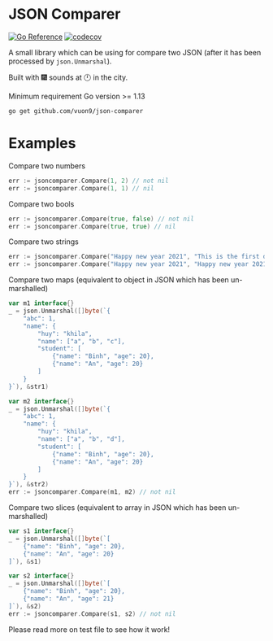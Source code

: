 # JSON Comparer

[![Go Reference](https://pkg.go.dev/badge/github.com/vuon9/json-comparer/.svg)](https://pkg.go.dev/github.com/vuon9/json-comparer/)
[![codecov](https://codecov.io/gh/vuon9/json-comparer/branch/main/graph/badge.svg?token=IR9FVLAFZC)](https://codecov.io/gh/vuon9/json-comparer)

A small library which can be using for compare two JSON (after it has been processed by `json.Unmarshal`).

Built with :fireworks: sounds at :clock12: in the city.

Minimum requirement Go version >= 1.13

```
go get github.com/vuon9/json-comparer
```

# Examples

Compare two numbers
```go
err := jsoncomparer.Compare(1, 2) // not nil
err := jsoncomparer.Compare(1, 1) // nil
```

Compare two bools
```go
err := jsoncomparer.Compare(true, false) // not nil
err := jsoncomparer.Compare(true, true) // nil
```

Compare two strings
```go
err := jsoncomparer.Compare("Happy new year 2021", "This is the first day of the year") // not nil
err := jsoncomparer.Compare("Happy new year 2021", "Happy new year 2021") // nil
```

Compare two maps (equivalent to object in JSON which has been un-marshalled)
```go
var m1 interface{}
_ = json.Unmarshal([]byte(`{
    "abc": 1,
    "name": {
        "huy": "khila",
        "name": ["a", "b", "c"],
        "student": [
            {"name": "Binh", "age": 20},
            {"name": "An", "age": 20}
        ]
    }
}`), &str1)

var m2 interface{}
_ = json.Unmarshal([]byte(`{
    "abc": 1,
    "name": {
        "huy": "khila",
        "name": ["a", "b", "d"],
        "student": [
            {"name": "Binh", "age": 20},
            {"name": "An", "age": 20}
        ]
    }
}`), &str2)
err := jsoncomparer.Compare(m1, m2) // not nil
```

Compare two slices (equivalent to array in JSON which has been un-marshalled)
```go
var s1 interface{}
_ = json.Unmarshal([]byte(`[
    {"name": "Binh", "age": 20},
    {"name": "An", "age": 20}
]`), &s1)

var s2 interface{}
_ = json.Unmarshal([]byte(`[
    {"name": "Binh", "age": 20},
    {"name": "An", "age": 21}
]`), &s2)
err := jsoncomparer.Compare(s1, s2) // not nil
```

Please read more on test file to see how it work!
